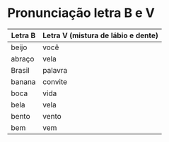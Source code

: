 # Pronunciação letra B e V

| Letra B | Letra V (mistura de lábio e dente) |
| -- | -- |
| beijo  | você    |
| abraço | vela    |
| Brasil | palavra |
| banana | convite |
| boca   | vida    |
| bela   | vela    |
| bento  | vento   |
| bem    | vem     |
